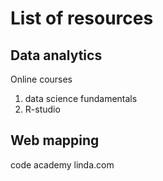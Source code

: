 # List of resources
## Data analytics
Online courses
1. data science fundamentals
2. R-studio

## Web mapping
code academy
linda.com
